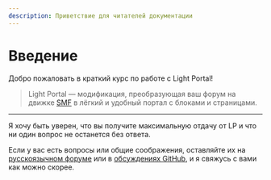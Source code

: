 ```yaml
---
description: Приветствие для читателей документации
---
```


# Введение

Добро пожаловать в краткий курс по работе с Light Portal!

> Light Portal — модификация, преобразующая ваш форум на движке [SMF](https://www.simplemachines.org) в лёгкий и удобный портал с блоками и страницами.

***

Я хочу быть уверен, что вы получите максимальную отдачу от LP и что ни один вопрос не останется без ответа.

Если у вас есть вопросы или общие соображения, оставляйте их на [русскоязычном форуме](https://www.simplemachines.ru/index.php?topic=21371.0) или в [обсуждениях GitHub](https://github.com/dragomano/Light-Portal/discussions), и я свяжусь с вами как можно скорее.
